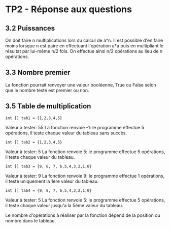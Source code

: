 # TP2 - Réponse aux questions

## 3.2 Puissances

On doit faire n multiplications lors du calcul de a^n.
Il est possible d'en faire moins lorsque n est paire en effectuant l'opération a*a puis en multipliant le résultat par lui-même n/2 fois. On effectue ainsi n/2 opérations au lieu de n opérations.

## 3.3 Nombre premier

La fonction pourrait renvoyer une valeur booléenne, True ou False selon que le nombre testé est premier ou non.

## 3.5 Table de multiplication

    int [] tab1 = {1,2,3,4,5}
Valeur à tester: 55
La fonction renvoie -1: le programme effectue 5 opérations, il teste chaque valeur du tableau sans succès.

    int [] tab2 = {1,2,3,4,5}
Valeur à tester: 5
La fonction renvoie 5: le programme effectue 5 opérations, il teste chaque valeur du tableau.

    int [] tab3 = {9, 8, 7, 6,5,4,3,2,1,0}
Valeur à tester: 9
La fonction renvoie 9: le programme effectue 1 opérations, il teste uniquement la 1ère valeur du tableau.

    int [] tab4 = {9, 8, 7, 6,5,4,3,2,1,0}
Valeur à tester: 5
La fonction renvoie 5: le programme effectue 5 opérations, il teste chaque valeur jusqu'a la 5ème valeur du tableau.

Le nombre d'opérations à réaliser par la fonction dépend de la position du nombre dans le tableau.
